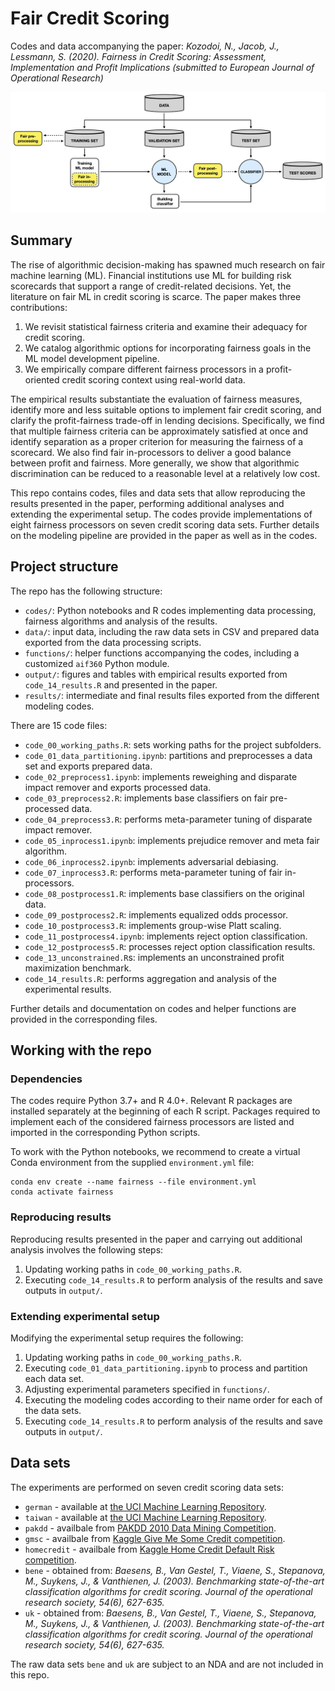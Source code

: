 # Fair Credit Scoring

Codes and data accompanying the paper: *Kozodoi, N., Jacob, J., Lessmann, S. (2020). Fairness in Credit Scoring: Assessment, Implementation and Profit Implications (submitted to European Journal of Operational Research)*

![pipeline](/output/fig_pipeline.jpg)


## Summary

The rise of algorithmic decision-making has spawned much research on fair machine learning (ML). Financial institutions use ML for building risk scorecards that support a range of credit-related decisions. Yet, the literature on fair ML in credit scoring is scarce. The paper makes three contributions:
1. We revisit statistical fairness criteria and examine their adequacy for credit scoring.
2. We catalog algorithmic options for incorporating fairness goals in the ML model development pipeline.
3. We empirically compare different fairness processors in a profit-oriented credit scoring context using real-world data.

The empirical results substantiate the evaluation of fairness measures, identify more and less suitable options to implement fair credit scoring, and clarify the profit-fairness trade-off in lending decisions. Specifically, we find that multiple fairness criteria can be approximately satisfied at once and identify separation as a proper criterion for measuring the fairness of a scorecard. We also find fair in-processors to deliver a good balance between profit and fairness. More generally, we show that algorithmic discrimination can be reduced to a reasonable level at a relatively low cost.

This repo contains codes, files and data sets that allow reproducing the results presented in the paper, performing additional analyses and extending the experimental setup. The codes provide implementations of eight fairness processors on seven credit scoring data sets. Further details on the modeling pipeline are provided in the paper as well as in the codes.


## Project structure

The repo has the following structure:
- `codes/`: Python notebooks and R codes implementing data processing, fairness algorithms and analysis of the results.
- `data/`: input data, including the raw data sets in CSV and prepared data exported from the data processing scripts.
- `functions/`: helper functions accompanying the codes, including a customized `aif360` Python module.
- `output/`: figures and tables with empirical results exported from `code_14_results.R` and presented in the paper.
- `results/`: intermediate and final results files exported from the different modeling codes.

There are 15 code files:
- `code_00_working_paths.R`: sets working paths for the project subfolders.
- `code_01_data_partitioning.ipynb`: partitions and preprocesses a data set and exports prepared data.
- `code_02_preprocess1.ipynb`: implements reweighing and disparate impact remover and exports processed data.
- `code_03_preprocess2.R`: implements base classifiers on fair pre-processed data.
- `code_04_preprocess3.R`: performs meta-parameter tuning of disparate impact remover.
- `code_05_inprocess1.ipynb`: implements prejudice remover and meta fair algorithm.
- `code_06_inprocess2.ipynb`: implements adversarial debiasing.
- `code_07_inprocess3.R`: performs meta-parameter tuning of fair in-processors.
- `code_08_postprocess1.R`: implements base classifiers on the original data.
- `code_09_postprocess2.R`: implements equalized odds processor.
- `code_10_postprocess3.R`: implements group-wise Platt scaling.
- `code_11_postprocess4.ipynb`: implements reject option classification.
- `code_12_postprocess5.R`: processes reject option classification results.
- `code_13_unconstrained.R`s: implements an unconstrained profit maximization benchmark.
- `code_14_results.R`: performs aggregation and analysis of the experimental results.

Further details and documentation on codes and helper functions are provided in the corresponding files.


## Working with the repo

### Dependencies

The codes require Python 3.7+ and R 4.0+. Relevant R packages are installed separately at the beginning of each R script. Packages required to implement each of the considered fairness processors are listed and imported in the corresponding Python scripts.

To work with the Python notebooks, we recommend to create a virtual Conda environment from the supplied `environment.yml` file:
```
conda env create --name fairness --file environment.yml
conda activate fairness
```

### Reproducing results

Reproducing results presented in the paper and carrying out additional analysis involves the following steps:
1. Updating working paths in `code_00_working_paths.R`.
2. Executing `code_14_results.R` to perform analysis of the results and save outputs in `output/`.


### Extending experimental setup

Modifying the experimental setup requires the following:
1. Updating working paths in `code_00_working_paths.R`.
2. Executing `code_01_data_partitioning.ipynb` to process and partition each data set.
3. Adjusting experimental parameters specified in `functions/`.
4. Executing the modeling codes according to their name order for each of the data sets.
5. Executing `code_14_results.R` to perform analysis of the results and save outputs in `output/`.


## Data sets

The experiments are performed on seven credit scoring data sets:
- `german` - available at [the UCI Machine Learning Repository](https://archive.ics.uci.edu/ml/datasets/statlog+(german+credit+data)).
- `taiwan` - available at [the UCI Machine Learning Repository](https://archive.ics.uci.edu/ml/datasets/default+of+credit+card+clients).
- `pakdd` - availbale from [PAKDD 2010 Data Mining Competition](https://www.kdnuggets.com/2010/03/f-pakdd-2010-data-mining-competition.html).
- `gmsc` - availbale from [Kaggle Give Me Some Credit competition](https://kaggle.com/c/givemesomecredit]).
- `homecredit` - availbale from [Kaggle Home Credit Default Risk competition](https://kaggle.com/c/home-credit-default-risk).
- `bene` - obtained from: *Baesens, B., Van Gestel, T., Viaene, S., Stepanova, M., Suykens, J., & Vanthienen, J. (2003). Benchmarking state-of-the-art classification algorithms for credit scoring. Journal of the operational research society, 54(6), 627-635.*
- `uk` - obtained from: *Baesens, B., Van Gestel, T., Viaene, S., Stepanova, M., Suykens, J., & Vanthienen, J. (2003). Benchmarking state-of-the-art classification algorithms for credit scoring. Journal of the operational research society, 54(6), 627-635.*

The raw data sets `bene` and `uk` are subject to an NDA and are not included in this repo.
